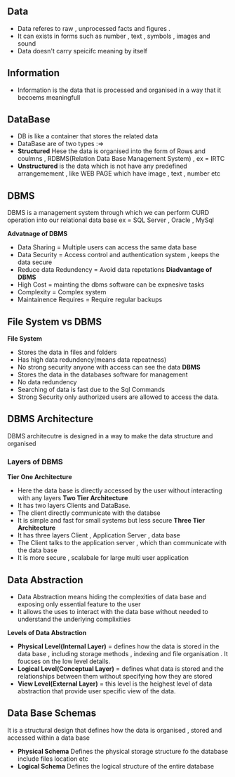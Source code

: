 ## Data 
- Data referes to raw , unprocessed facts and figures . 
- It can exists in forms such as number , text , symbols , images and sound
- Data doesn't carry speicifc meaning by itself
## Information 
- Information is the data that is processed and organised in a way that it becoems meaningfull
## DataBase
- DB is like a container that stores the related data
- DataBase are of two types :=>
- **Structured** Hese the data is organised into the form of Rows and coulmns , RDBMS(Relation Data Base Management System) , ex = IRTC
- **Unstructured**  is the data which is not have any predefined arrangemement , like WEB PAGE which have image , text , number etc
## DBMS
DBMS is a management system through which we can perform CURD operation into our relational data base
ex = SQL Server , Oracle , MySql

**Advatnage of DBMS**
- Data Sharing = Multiple users can access the same data base
- Data Security = Access control and authentication system , keeps the data secure
- Reduce data Redundency = Avoid data repetations 
**Diadvantage of DBMS**
- High Cost = mainting the dbms software can be expnesive tasks
- Complexity = Complex system
- Maintainence Requires = Require regular backups 
## File System vs DBMS
**File System**
- Stores the data in files and folders
- Has high data redundency(means data repeatness)
- No strong security anyone with access can see the data
**DBMS**
- Stores the data in the databases software for management
- No data redundency
- Searching of data is fast due to the Sql Commands
- Strong Security only authorized users are allowed to access the data.

## DBMS Architecture 
DBMS architecutre is designed in a way to make the data structure and organised
### Layers of DBMS
**Tier One Architecture** 
- Here the data base is directly accessed by the user  without interacting with any layers
**Two Tier Architecture** 
- It has two layers Clients and DataBase.
- The client directly communicate with the databse
- It is simple and fast for small systems but less secure
**Three Tier Architecture**
- It has three layers Client , Application Server , data base
- The Client talks to the application server , which than communicate with the data base
- It is more secure , scalabale for large multi user application 

## Data Abstraction
- Data Abstraction means hiding the complexities of data base and exposing only essential feature to the user
- It allows the uses to interact with the data base without needed to understand the underlying complixities

**Levels of Data Abstraction** 
- **Physical Level(Internal  Layer)** = defines how the data is stored in the data base , including storage methods , indexing and file organisation . It foucses on the low level details.
- **Logical Level(Conceptual Layer)** = defines what data is stored and the relationships between them without specifying how they are stored
- **View Level(External Layer)** = this level is the heighest level of data abstraction that provide user specific view of the data. 

## Data Base Schemas 
   It is a structural design that defines how the data is organised , stored and accessed within a data base
   - **Physical Schema** Defines the physical storage structure fo the database include files location etc
   - **Logical Schema** Defines the logical structure of the entire database 